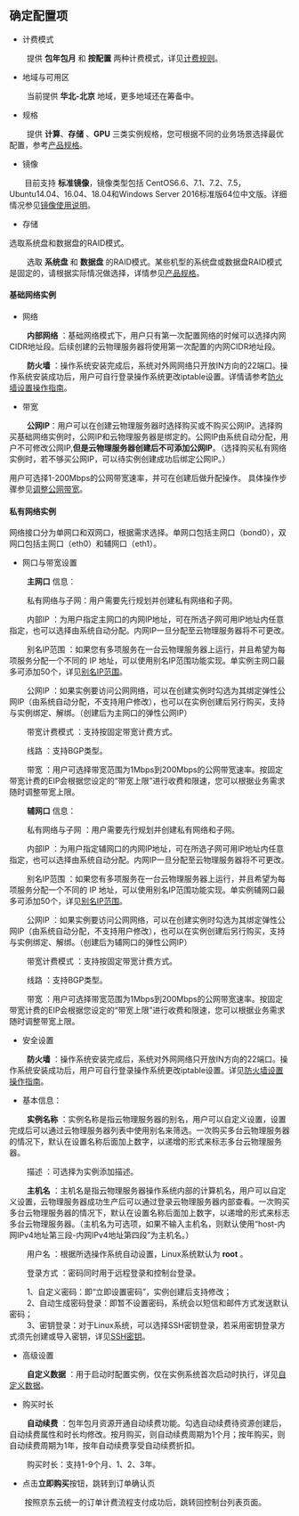 ## 确定配置项

- 计费模式

&nbsp;&nbsp;&nbsp;&nbsp;&nbsp;&nbsp;&nbsp; 提供 **包年包月** 和 **按配置** 两种计费模式，详见[计费规则](../Pricing/Billing-Rules.md)。

- 地域与可用区

&nbsp;&nbsp;&nbsp;&nbsp;&nbsp;&nbsp;&nbsp; 当前提供 **华北-北京** 地域，更多地域还在筹备中。

- 规格

&nbsp;&nbsp;&nbsp;&nbsp;&nbsp;&nbsp;&nbsp; 提供 **计算**、**存储** 、**GPU** 三类实例规格，您可根据不同的业务场景选择最优配置，参考[产品规格](../Introduction/Specifications.md)。

- 镜像

&nbsp;&nbsp;&nbsp;&nbsp;&nbsp;&nbsp;&nbsp;目前支持 **标准镜像**，镜像类型包括 CentOS6.6、7.1、7.2、7.5，Ubuntu14.04、16.04、18.04和Windows Server 2016标准版64位中文版。详细情况参见[镜像使用说明](../Operation-Guide/Image/Description-Image.md)。

- 存储

选取系统盘和数据盘的RAID模式。

&nbsp;&nbsp;&nbsp;&nbsp;&nbsp;&nbsp;&nbsp; 选取 **系统盘** 和 **数据盘** 的RAID模式。某些机型的系统盘或数据盘RAID模式是固定的，请根据实际情况做选择，详情参见[产品规格](../Introduction/Specifications.md)。

#### 基础网络实例

- 网络

&nbsp;&nbsp;&nbsp;&nbsp;&nbsp;&nbsp;&nbsp; **内部网络** ：基础网络模式下，用户只有第一次配置网络的时候可以选择内网CIDR地址段。后续创建的云物理服务器将使用第一次配置的内网CIDR地址段。

&nbsp;&nbsp;&nbsp;&nbsp;&nbsp;&nbsp;&nbsp; **防火墙** ：操作系统安装完成后，系统对外网网络只开放IN方向的22端口。操作系统安装成功后，用户可自行登录操作系统更改iptable设置。详情请参考[防火墙设置操作指南](../Operation-Guide/Network-And-Security/Steps-Network-And-Security.md)。

- 带宽

&nbsp;&nbsp;&nbsp;&nbsp;&nbsp;&nbsp;&nbsp; **公网IP**：用户可以在创建云物理服务器时选择购买或不购买公网IP。选择购买基础网络实例时，公网IP和云物理服务器是绑定的。公网IP由系统自动分配，用户不可修改公网IP,**但是云物理服务器创建后不可添加公网IP**。（选择购买私有网络实例时，若不够买公网IP，可以待实例创建成功后绑定公网IP。）

用户可选择1-200Mbps的公网带宽速率，并可在创建后做升配操作。
具体操作步骤参见[调整公网带宽](../Operation-Guide/Instance/Description-Adjust-Public-Network-Bandwidth.md)。

#### 私有网络实例

网络接口分为单网口和双网口，根据需求选择。单网口包括主网口（bond0），双网口包括主网口（eth0）和辅网口（eth1）。<br/>

- 网口与带宽设置

&nbsp;&nbsp;&nbsp;&nbsp;&nbsp;&nbsp;&nbsp; **主网口** 信息：<br/>

&nbsp;&nbsp;&nbsp;&nbsp;&nbsp;&nbsp;&nbsp; 私有网络与子网：用户需要先行规划并创建私有网络和子网。<br/>

&nbsp;&nbsp;&nbsp;&nbsp;&nbsp;&nbsp;&nbsp; 内部IP ：为用户指定主网口的内网IP地址，可在所选子网可用IP地址内任意指定，也可以选择由系统自动分配。内网IP一旦分配至云物理服务器将不可更改。</br>

&nbsp;&nbsp;&nbsp;&nbsp;&nbsp;&nbsp;&nbsp; 别名IP范围 ：如果您有多项服务在一台云物理服务器上运行，并且希望为每项服务分配一个不同的 IP 地址，可以使用别名IP范围功能实现。单实例主网口最多可添加50个，详见[别名IP范围](../Operation-Guide/Networking/Alias-IP.md)。 <br/>       

&nbsp;&nbsp;&nbsp;&nbsp;&nbsp;&nbsp;&nbsp; 公网IP ：如果实例要访问公网网络，可以在创建实例时勾选为其绑定弹性公网IP（由系统自动分配，不支持用户修改），也可以在实例创建后另行购买，支持与实例绑定、解绑。（创建后为主网口的弹性公网IP）</br>

&nbsp;&nbsp;&nbsp;&nbsp;&nbsp;&nbsp;&nbsp; 带宽计费模式 ：支持按固定带宽计费方式。</br>

&nbsp;&nbsp;&nbsp;&nbsp;&nbsp;&nbsp;&nbsp; 线路 ：支持BGP类型。</br>

&nbsp;&nbsp;&nbsp;&nbsp;&nbsp;&nbsp;&nbsp; 带宽 ：用户可选择带宽范围为1Mbps到200Mbps的公网带宽速率。按固定带宽计费的EIP会根据您设定的“带宽上限”进行收费和限速，您可以根据业务需求随时调整带宽上限。

&nbsp;&nbsp;&nbsp;&nbsp;&nbsp;&nbsp;&nbsp; **辅网口** 信息：</br>

&nbsp;&nbsp;&nbsp;&nbsp;&nbsp;&nbsp;&nbsp; 私有网络与子网 ：用户需要先行规划并创建私有网络和子网。</br>

&nbsp;&nbsp;&nbsp;&nbsp;&nbsp;&nbsp;&nbsp; 内部IP ：为用户指定辅网口的内网IP地址，可在所选子网可用IP地址内任意指定，也可以选择由系统自动分配。内网IP一旦分配至云物理服务器将不可更改。</br>

&nbsp;&nbsp;&nbsp;&nbsp;&nbsp;&nbsp;&nbsp; 别名IP范围 ：如果您有多项服务在一台云物理服务器上运行，并且希望为每项服务分配一个不同的 IP 地址，可以使用别名IP范围功能实现。单实例辅网口最多可添加50个，详见[别名IP范围](../Operation-Guide/Networking/Alias-IP.md)。 </br>       

&nbsp;&nbsp;&nbsp;&nbsp;&nbsp;&nbsp;&nbsp; 公网IP ：如果实例要访问公网网络，可以在创建实例时勾选为其绑定弹性公网IP（由系统自动分配，不支持用户修改），也可以在实例创建后另行购买，支持与实例绑定、解绑。（创建后为辅网口的弹性公网IP）</br>

&nbsp;&nbsp;&nbsp;&nbsp;&nbsp;&nbsp;&nbsp; 带宽计费模式 ：支持按固定带宽计费方式。</br>

&nbsp;&nbsp;&nbsp;&nbsp;&nbsp;&nbsp;&nbsp; 线路 ：支持BGP类型。</br>

&nbsp;&nbsp;&nbsp;&nbsp;&nbsp;&nbsp;&nbsp; 带宽 ：用户可选择带宽范围为1Mbps到200Mbps的公网带宽速率。按固定带宽计费的EIP会根据您设定的“带宽上限”进行收费和限速，您可以根据业务需求随时调整带宽上限。

- 安全设置

&nbsp;&nbsp;&nbsp;&nbsp;&nbsp;&nbsp;&nbsp; **防火墙** ：操作系统安装完成后，系统对外网网络只开放IN方向的22端口。操作系统安装成功后，用户可自行登录操作系统更改iptable设置。详见[防火墙设置操作指南](../Operation-Guide/Network-And-Security/Steps-Network-And-Security.md)。</br>

- 基本信息：

&nbsp;&nbsp;&nbsp;&nbsp;&nbsp;&nbsp;&nbsp; **实例名称** ：实例名称是指云物理服务器的别名，用户可以自定义设置，设置完成后可以通过云物理服务器列表中使用别名来筛选。一次购买多台云物理服务器的情况下，默认在设置名称后面加上数字，以递增的形式来标志多台云物理服务器。</br>

&nbsp;&nbsp;&nbsp;&nbsp;&nbsp;&nbsp;&nbsp; 描述 ：可选择为实例添加描述。</br>

&nbsp;&nbsp;&nbsp;&nbsp;&nbsp;&nbsp;&nbsp; **主机名** ：主机名是指云物理服务器操作系统内部的计算机名，用户可以自定义设置，云物理服务器成功生产后可以通过登录云物理服务器内部查看。一次购买多台云物理服务器的情况下，默认在设置名称后面加上数字，以递增的形式来标志多台云物理服务器。（主机名为可选项，如果不输入主机名，则默认使用“host-内网IPv4地址第三段-内网IPv4地址第四段”为主机名。）

&nbsp;&nbsp;&nbsp;&nbsp;&nbsp;&nbsp;&nbsp; 用户名 ：根据所选操作系统自动设置，Linux系统默认为 **root** 。</br>

&nbsp;&nbsp;&nbsp;&nbsp;&nbsp;&nbsp;&nbsp; 登录方式 ：密码同时用于远程登录和控制台登录。</br>

&nbsp;&nbsp;&nbsp;&nbsp;&nbsp;&nbsp;&nbsp; 1、自定义密码：即“立即设置密码”，实例创建后支持修改；<br/>
&nbsp;&nbsp;&nbsp;&nbsp;&nbsp;&nbsp;&nbsp; 2、自动生成密码登录：即暂不设置密码，系统会以短信和邮件方式发送默认密码；<br/>
&nbsp;&nbsp;&nbsp;&nbsp;&nbsp;&nbsp;&nbsp; 3、密钥登录：对于Linux系统，可以选择SSH密钥登录，若采用密钥登录方式须先创建或导入密钥，详见[SSH密钥](../Operation-Guide/SSH-Key-Pair/Description-SSH-Key-Pair.md)。<br/>   

- 高级设置 </br>   

&nbsp;&nbsp;&nbsp;&nbsp;&nbsp;&nbsp;&nbsp;  **自定义数据** ：用于启动时配置实例，仅在实例系统首次启动时执行，详见[自定义数据](../Operation-Guide/User-Data/User-Data.md)。

- 购买时长 </br>  

&nbsp;&nbsp;&nbsp;&nbsp;&nbsp;&nbsp;&nbsp;  **自动续费** ：包年包月资源开通自动续费功能。勾选自动续费待资源创建后，自动续费属性和时长均修改。按月购买，则自动续费周期为1个月；按年购买，则自动续费周期为1年，按年自动续费享受自动续费折扣。</br>  

&nbsp;&nbsp;&nbsp;&nbsp;&nbsp;&nbsp;&nbsp; 购买时长：支持1-9个月、1、2、3年。

- 点击**立即购买**按钮，跳转到订单确认页

&nbsp;&nbsp;&nbsp;&nbsp;&nbsp;&nbsp;&nbsp;按照京东云统一的订单计费流程支付成功后，跳转回控制台列表页面。
